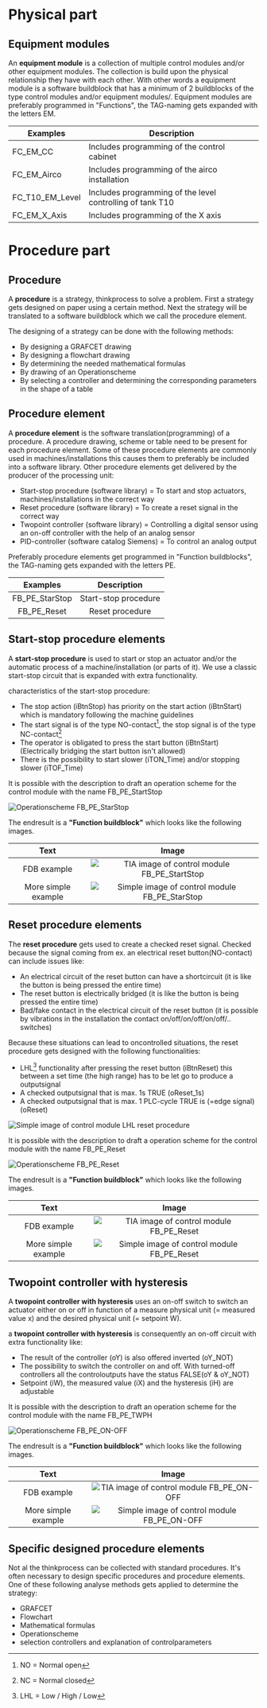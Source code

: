 # Physical part
## Equipment modules

An **equipment module** is a collection of multiple control modules and/or other equipment modules. The collection is build upon the physical relationship they have with each other.
With other words a equipment module is a software buildblock that has a minimum of 2 buildblocks of the type control modules and/or equipment modules/.
Equipment modules are preferably programmed in "Functions", the TAG-naming gets expanded with the letters EM.

| Examples | Description |
| --- | --- |
| FC_EM_CC | Includes programming of the control cabinet |
| FC_EM_Airco   | Includes programming of the airco installation  |
| FC_T10_EM_Level | Includes programming of the level controlling of tank T10 |
| FC_EM_X_Axis | Includes programming of the X axis |

# Procedure part
## Procedure

A **procedure** is a strategy, thinkprocess to solve a problem. First a strategy gets designed on paper using a certain method. Next the strategy will be translated to a software buildblock which we call the procedure element.

The designing of a strategy can be done with the following methods:
  - By designing a GRAFCET drawing
  - By designing a flowchart drawing
  - By determining the needed mathematical formulas
  - By drawing of an Operationscheme
  - By selecting a controller and determining the corresponding parameters in the shape of a table

## Procedure element

A **procedure element** is the software translation(programming) of a procedure. A procedure drawing, scheme or table need to be present for each procedure element. Some of these procedure elements are commonly used in machines/installations this causes them to preferably be included into a software library. Other procedure elements get delivered by the producer of the processing unit:
- Start-stop procedure (software library) = To start and stop actuators, machines/installations in the correct way
- Reset procedure (software library) = To create a reset signal in the correct way
- Twopoint controller (software library) = Controlling a digital sensor using an on-off controller with the help of an analog sensor
- PID-controller (software catalog Siemens) = To control an analog output

Preferably procedure elements get programmed in "Function buildblocks", the TAG-naming gets expanded with the letters PE.

| Examples | Description |
| :---: | :---: |
| FB_PE_StarStop | Start-stop procedure  |
| FB_PE_Reset | Reset procedure  |

## Start-stop procedure elements

A **start-stop procedure** is used to start or stop an actuator and/or the automatic process of a machine/installation (or parts of it). We use a classic start-stop circuit that is expanded with extra functionality.

characteristics of the start-stop procedure:
- The stop action (iBtnStop) has priority on the start action (iBtnStart) which is mandatory following the machine guidelines
- The start signal is of the type NO-contact[^1], the stop signal is of the type NC-contact[^2]
- The operator is obligated to press the start button (iBtnStart) (Electrically bridging the start button isn't allowed)
- There is the possibility to start slower (iTON_Time) and/or stopping slower (iTOF_Time)

[^1]: NO = Normal open
[^2]: NC = Normal closed

It is possible with the description to draft an operation scheme for the control module with the name FB_PE_StartStop

![Operationscheme FB_PE_StarStop ](../Ad06/Images/OperationschemeFB_PE_StartStop.jpg)

The endresult is a **"Function buildblock"** which looks like the following images.

| Text |Image |
| :---:      | :----:            |
| FDB example  | ![TIA image of control module FB_PE_StartStop ](../Ad06/Images/TIA-FB_PE_StartStop.jpg)  |
| More simple example  | ![Simple image of control module FB_PE_StarStop ](../Ad06/Images/SimpleFB_PE_StartStop.jpg)  |

## Reset procedure elements

The **reset procedure** gets used to create a checked reset signal. Checked because the signal coming from ex. an electrical reset button(NO-contact) can include issues like:
- An electrical circuit of the reset button can have a shortcircuit (it is like the button is being pressed the entire time)
- The reset button is electrically bridged (it is like the button is being pressed the entire time)
- Bad/fake contact in the electrical circuit of the reset button (it is possible by vibrations in the installation the contact on/off/on/off/on/off/.. switches)

Because these situations can lead to oncontrolled situations, the reset procedure gets designed with the following functionalities:
- LHL[^3] functionality after pressing the reset button (iBtnReset) this between a set time (the high range) has to be let go to produce a outputsignal
- A checked outputsignal that is max. 1s TRUE (oReset_1s)
- A checked outputsignal that is max. 1 PLC-cycle TRUE is (=edge signal)(oReset)

![Simple image of control module LHL reset procedure ](../Ad06/Images/Operationdiagram_LHLreset.jpg)

[^3]: LHL = Low / High / Low

It is possible with the description to draft a operation scheme for the control module with the name FB_PE_Reset

![Operationscheme FB_PE_Reset ](../Ad06/Images/OperationschemeFB_PE_Reset.jpg)

The endresult is a **"Function buildblock"** which looks like the following images.

| Text |Image |
| :---:      | :----:            |
| FDB example  | ![TIA image of control module FB_PE_Reset ](../Ad06/Images/TIA-FB_PE_Reset.jpg)  |
| More simple example  | ![Simple image of control module FB_PE_Reset ](../Ad06/Images/SimpleFB_PE_Reset.jpg)  |

## Twopoint controller with hysteresis

A **twopoint controller with hysteresis** uses an on-off switch to switch an actuator either on or off in function of a measure physical unit (= measured value x) and the desired physical unit (= setpoint W).

a **twopoint controller with hysteresis** is consequently an on-off circuit with extra functionality like:
- The result of the controller (oY) is also offered inverted (oY_NOT)
- The possibility to switch the controller on and off. With turned-off controllers all the controloutputs have the status FALSE(oY & oY_NOT)
- Setpoint (iW), the measured value (iX) and the hysteresis (iH) are adjustable

It is possible with the description to draft an operation scheme for the control module with the name FB_PE_TWPH

![Operationscheme FB_PE_ON-OFF ](../Ad06/Images/OperationschemeFB_PE_TWPH.jpg)

The endresult is a **"Function buildblock"** which looks like the following images.

| Text |Image |
| :---:      | :----:            |
| FDB example  | ![TIA image of control module FB_PE_ON-OFF ](../Ad06/Images/TIA-FB_PE_On-Off.jpg)  |
| More simple example  | ![Simple image of control module FB_PE_ON-OFF ](../Ad06/Images/SimpleFB_PE_On-Off.jpg)  |

## Specific designed procedure elements

Not al the thinkprocess can be collected with standard procedures. It's often necessary to design specific procedures and procedure elements. One of these following analyse methods gets applied to determine the strategy:
- GRAFCET
- Flowchart
- Mathematical formulas
- Operationscheme
- selection controllers and explanation of controlparameters
